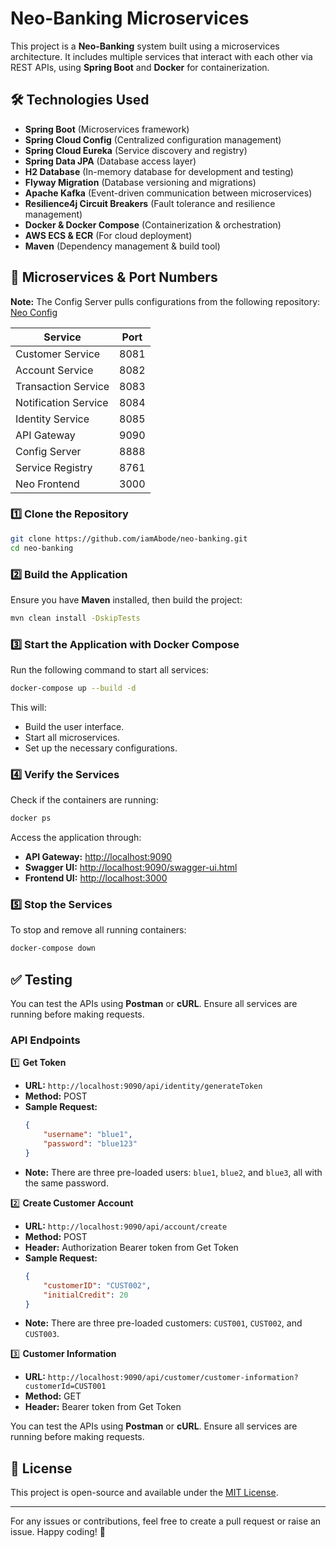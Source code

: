 # Neo-Banking Microservices

This project is a **Neo-Banking** system built using a microservices architecture. It includes multiple services that interact with each other via REST APIs, using **Spring Boot** and **Docker** for containerization.

## 🛠 Technologies Used

- **Spring Boot** (Microservices framework)
- **Spring Cloud Config** (Centralized configuration management)
- **Spring Cloud Eureka** (Service discovery and registry)
- **Spring Data JPA** (Database access layer)
- **H2 Database** (In-memory database for development and testing)
- **Flyway Migration** (Database versioning and migrations)
- **Apache Kafka** (Event-driven communication between microservices)
- **Resilience4j Circuit Breakers** (Fault tolerance and resilience management)
- **Docker & Docker Compose** (Containerization & orchestration)
- **AWS ECS & ECR** (For cloud deployment)
- **Maven** (Dependency management & build tool)

## 📌 Microservices & Port Numbers

**Note:** The Config Server pulls configurations from the following repository: [Neo Config](https://github.com/iamAbode/neo-config.git)

| Service              | Port |
| -------------------- | ---- |
| Customer Service     | 8081 |
| Account Service      | 8082 |
| Transaction Service  | 8083 |
| Notification Service | 8084 |
| Identity Service     | 8085 |
| API Gateway          | 9090 |
| Config Server        | 8888 |
| Service Registry     | 8761 |
| Neo Frontend         | 3000 |## 🚀 Running the Application

### 1️⃣ Clone the Repository
```sh
git clone https://github.com/iamAbode/neo-banking.git
cd neo-banking
```

### 2️⃣ Build the Application
Ensure you have **Maven** installed, then build the project:
```sh
mvn clean install -DskipTests
```

### 3️⃣ Start the Application with Docker Compose
Run the following command to start all services:
```sh
docker-compose up --build -d
```
This will:
- Build the user interface.
- Start all microservices.
- Set up the necessary configurations.

### 4️⃣ Verify the Services
Check if the containers are running:
```sh
docker ps
```
Access the application through:
- **API Gateway:** [http://localhost:9090](http://localhost:9090)
- **Swagger UI:** [http://localhost:9090/swagger-ui.html](http://localhost:9090/swagger-ui.html)
- **Frontend UI:** [http://localhost:3000](http://localhost:3000)

### 5️⃣ Stop the Services
To stop and remove all running containers:
```sh
docker-compose down
```

## ✅ Testing

You can test the APIs using **Postman** or **cURL**. Ensure all services are running before making requests.

### API Endpoints

1️⃣ **Get Token**
- **URL:** `http://localhost:9090/api/identity/generateToken`
- **Method:** POST
- **Sample Request:**
  ```json
  {
      "username": "blue1",
      "password": "blue123"
  }
  ```
- **Note:** There are three pre-loaded users: `blue1`, `blue2`, and `blue3`, all with the same password.

2️⃣ **Create Customer Account**
- **URL:** `http://localhost:9090/api/account/create`
- **Method:** POST
- **Header:** Authorization Bearer token from Get Token
- **Sample Request:**
  ```json
  {
      "customerID": "CUST002",
      "initialCredit": 20
  }
  ```
- **Note:** There are three pre-loaded customers: `CUST001`, `CUST002`, and `CUST003`.

3️⃣ **Customer Information**
- **URL:** `http://localhost:9090/api/customer/customer-information?customerId=CUST001`
- **Method:** GET
- **Header:** Bearer token from Get Token

You can test the APIs using **Postman** or **cURL**. Ensure all services are running before making requests.

## 📜 License

This project is open-source and available under the [MIT License](LICENSE).

---

For any issues or contributions, feel free to create a pull request or raise an issue. Happy coding! 🚀


